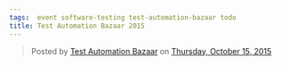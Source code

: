 ```yaml
---
tags:  event software-testing test-automation-bazaar todo
title: Test Automation Bazaar 2015
---
```

<div id="fb-root"></div><script>(function(d, s, id) {  var js, fjs = d.getElementsByTagName(s)[0];  if (d.getElementById(id)) return;  js = d.createElement(s); js.id = id;  js.src = "//connect.facebook.net/en_US/sdk.js#xfbml=1&version=v2.3";  fjs.parentNode.insertBefore(js, fjs);}(document, 'script', 'facebook-jssdk'));</script><div class="fb-post" data-href="https://www.facebook.com/media/set/?set=a.534784523346365.1073741825.534781143346703&amp;type=3" data-width="500"><div class="fb-xfbml-parse-ignore"><blockquote cite="https://www.facebook.com/media/set/?set=a.534784523346365.1073741825.534781143346703&amp;type=3">Posted by <a href="https://www.facebook.com/Test-Automation-Bazaar-534781143346703/">Test Automation Bazaar</a> on&nbsp;<a href="https://www.facebook.com/media/set/?set=a.534784523346365.1073741825.534781143346703&amp;type=3">Thursday, October 15, 2015</a></blockquote></div></div>
